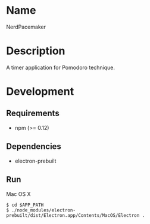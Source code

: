 # Name

NerdPacemaker

# Description

A timer application for Pomodoro technique.

# Development

## Requirements

- npm (>= 0.12)

## Dependencies

- electron-prebuilt

## Run

Mac OS X

```console
$ cd $APP_PATH
$ ./node_modules/electron-prebuilt/dist/Electron.app/Contents/MacOS/Electron .
```
